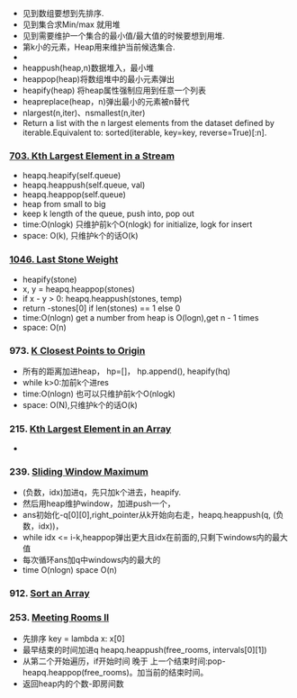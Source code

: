 - 见到数组要想到先排序.
- 见到集合求Min/max 就用堆
- 见到需要维护一个集合的最小值/最大值的时候要想到用堆.
- 第k小的元素，Heap用来维护当前候选集合.
- 
- heappush(heap,n)数据堆入，最小堆
- heappop(heap)将数组堆中的最小元素弹出
- heapify(heap) 将heap属性强制应用到任意一个列表
- heapreplace(heap，n)弹出最小的元素被n替代
- nlargest(n,iter)、nsmallest(n,iter)
- Return a list with the n largest elements from the dataset defined by iterable.Equivalent to: sorted(iterable, key=key, reverse=True)[:n].

### [703. Kth Largest Element in a Stream](https://github.com/liangliang1120/leetcode/blob/main/notes/703-Kth-Largest-Element-in-a-Stream.py)
- heapq.heapify(self.queue)
- heapq.heappush(self.queue, val)
- heapq.heappop(self.queue)
- heap from small to big
- keep k length of the queue, push into, pop out
- time:O(nlogk) 只维护前k个O(nlogk) for initialize, logk for insert
- space: O(k), 只维护k个的话O(k)

### [1046. Last Stone Weight](https://github.com/liangliang1120/leetcode/blob/main/notes/1046-Last-Stone-Weight.py)
- heapify(stone)
- x, y = heapq.heappop(stones)
- if x - y > 0: heapq.heappush(stones, temp)
- return -stones[0] if len(stones) == 1 else 0
- time:O(nlogn) get a number from heap is O(logn),get n - 1 times
- space: O(n)

### 973. [K Closest Points to Origin](https://github.com/liangliang1120/leetcode/blob/main/solutions/Heap_973.py)
- 所有的距离加进heap， hp=[]， hp.append(), heapify(hq)
- while k>0:加前k个进res
- time:O(nlogn) 也可以只维护前k个O(nlogk)
- space: O(N),只维护k个的话O(k)

### 215. [Kth Largest Element in an Array](https://github.com/liangliang1120/leetcode/blob/main/solutions/Heap_215.py)
- 


### 239. [Sliding Window Maximum](https://github.com/liangliang1120/leetcode/blob/main/solutions/Heap_239.py)
- (负数，idx)加进q，先只加k个进去，heapify.  
- 然后用heap维护window，加进push一个，
- ans初始化-q[0][0],right_pointer从k开始向右走，heapq.heappush(q, (负数，idx))，
- while idx <= i-k,heappop弹出更大且idx在前面的,只剩下windows内的最大值
- 每次循环ans加q中windows内的最大的
- time O(nlogn) space O(n)

### 912. [Sort an Array](https://github.com/liangliang1120/leetcode/blob/main/solutions/Heap_912.py)

### 253. [Meeting Rooms II](https://github.com/liangliang1120/leetcode/blob/main/solutions/Heap_253.py)
- 先排序 key = lambda x: x[0]
- 最早结束的时间加进q   heapq.heappush(free_rooms, intervals[0][1])
- 从第二个开始遍历，if开始时间 晚于 上一个结束时间:pop-heapq.heappop(free_rooms)。加当前的结束时间。
- 返回heap内的个数-即房间数





